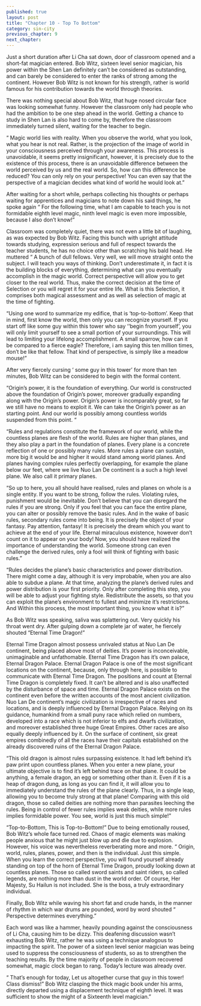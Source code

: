 ```yaml
---
published: true
layout: post
title: "Chapter 10 - Top To Bottom"
category: sin-city
previous_chapter: 9
next_chapter:
---
```

Just a short duration after Li Cha sat down, door of classroom opened and a short-fat magician entered. Bob Witz, sixteen level senior magician, his power within the Shen Lan definitely can’t be considered as outstanding, and can barely be considered to enter the ranks of strong among the continent. However Bob Witz is not known for his strength, rather is world famous for his contribution towards the world through theories.

There was nothing special about Bob Witz, that huge nosed circular face was looking somewhat funny. However the classroom only had people who had the ambition to be one step ahead in the world. Getting a chance to study in Shen Lan is also hard to come by, therefore the classroom immediately turned silent, waiting for the teacher to begin.
<!--more-->

“ Magic world lies with reality. When you observe the world, what you look, what you hear is not real. Rather, is the projection of the image of world in your consciousness perceived through your awareness. This process is unavoidable, it seems pretty insignificant, however, it is precisely due to the existence of this process, there is an unavoidable difference between the world perceived by us and the real world. So, how can this difference be reduced? You can only rely on your perspective! You can even say that the perspective of a magician decides what kind of world he would look at.”

After waiting for a short while, perhaps collecting his thoughts or perhaps waiting for apprentices and magicians to note down his said things, he spoke again “ For the following time, what I am capable to teach you is not formidable eighth level magic, ninth level magic is even more impossible, because I also don’t know!”

Classroom was completely quiet, there was not even a little bit of laughing, as was expected by Bob Witz. Facing this bunch with upright attitude towards studying, expression serious and full of respect towards the teacher students, he has no choice other than scratching his bald head. He muttered “ A bunch of dull fellows. Very well, we will move straight onto the subject. I will teach you ways of thinking. Don’t underestimate it, in fact it is the building blocks of everything, determining what can you eventually accomplish in the magic world. Correct perspective will allow you to get closer to the real world. Thus, make the correct decision at the time of Selection or you will regret it for your entire life. What is this Selection, it comprises both magical assessment and as well as selection of magic at the time of fighting.

“Using one word to summarize my edifice, that is ‘top-to-bottom’. Keep that in mind, first know the world, then only you can recognize yourself. If you start off like some guy within this tower who say ‘‘begin from yourself’, you will only limit yourself to see a small portion of your surroundings. This will lead to limiting your lifelong accomplishment. A small sparrow, how can it be compared to a fierce eagle? Therefore, i am saying this ten million times, don’t be like that fellow. That kind of perspective, is simply like a meadow mouse!”

After very fiercely cursing ‘ some guy in this tower’ for more than ten minutes, Bob Witz can be considered to begin with the formal content.

“Origin’s power, it is the foundation of everything. Our world is constructed above the foundation of Origin’s power,  moreover gradually expanding along with the Origin’s power. Origin’s power is incomparably great, so far we still have no means to exploit it. We can take the Origin’s power as an starting point. And our world is possibly among countless worlds suspended from this point. “

“Rules and regulations constitute the framework of our world, while the countless planes are flesh of the world. Rules are higher than planes, and they also play a part in the foundation of planes. Every plane is a concrete reflection of one or possibly many rules. More rules a plane can sustain, more big it would be and higher it would stand among world planes. And planes having complex rules perfectly overlapping, for example the plane below our feet, where we live Nuo Lan De continent is a such a high level plane. We also call it primary planes.

“So up to here, you all should have realised, rules and planes on whole is a single entity. If you want to be strong, follow the rules. Violating rules, punishment would be inevitable. Don’t believe that you can disregard the rules if you are strong. Only if you feel that you can face the entire plane, you can alter or possibly remove the basic rules. And in the wake of basic rules, secondary rules come into being.  It is precisely the object of your fantasy. Pay attention, fantasy! It is precisely the dream which you want to achieve at the end of your life. Eternal miraculous existence, however don’t count on it to appear on your body! Now, you should have realized the importance of understanding the world. Someone strong can even challenge the derived rules, only a fool will think of fighting with basic rules.”

“Rules decides the plane’s basic characteristics and power distribution. There might come a day, although it is very improbable, when you are also able to subdue a plane. At that time, analyzing the plane’s derived rules and power distribution is your first priority. Only after completing this step, you will be able to adjust your fighting style. Redistribute the assets, so that you can exploit the plane’s environment to fullest and minimize it’s restrictions. And Within this process, the most important thing, you know what it is?”

As Bob Witz was speaking, saliva was splattering out. Very quickly his throat went dry. After gulping down a complete jar of water, he fiercely shouted “Eternal Time Dragon!”

Eternal Time Dragon almost possess unrivaled status at Nuo Lan De continent, being placed above most of deities. It’s power is inconceivable, unimaginable and unfathomable. Eternal Time Dragon has it’s own palace, Eternal Dragon Palace. Eternal Dragon Palace is one of the most significant locations on the continent, because, only through here, is possible to communicate with Eternal Time Dragon. The positions and count at Eternal Time Dragon is completely fixed. It can’t be altered and is also unaffected by the disturbance of space and time. Eternal Dragon Palace exists on the continent even before the written accounts of the most ancient civilization. Nuo Lan De continent’s magic civilization is irrespective of races and locations, and is deeply influenced by Eternal Dragon Palace. Relying on its guidance, humankind from a small puny race which relied on numbers, developed into a race which is not inferior to elfs and dwarfs civilization, and moreover established three huge Great Empires. Other races are also equally deeply influenced by it. On the surface of continent, six great empires combinedly of all the races have their capitals established on the already discovered ruins of the Eternal Dragon Palace.

“This old dragon is almost rules surpassing existence. It had left behind it’s paw print upon countless planes. When you enter a new plane, your ultimate objective is to find it’s left behind trace on that plane. It could be anything, a female dragon, an egg or something other than it. Even if it is a heap of dragon dung, as long as you can find it, it will allow you to immediately understand the rules of the plane clearly. Thus, in a single leap, allowing you to become truly strong at that plane! Comparing with this old dragon, those so called deities are nothing more than parasites leeching the rules. Being in control of fewer rules implies weak deities, while more rules implies formidable power. You see, world is just this much simple!”

“Top-to-Bottom, This is Top-to-Bottom!” Due to being emotionally roused, Bob Witz’s whole face turned red. Chaos of magic elements was making people anxious that he might just blow up and die due to explosion. However, his voice was nevertheless reverberating more and more. “ Origin, world, rules, planes, power, and then is the individual. Just this simple. When you learn the correct perspective, you will found yourself already standing on top of the horn of Eternal Time Dragon, proudly looking down at countless planes. Those so called sword saints and saint riders, so called legends, are nothing more than dust in the world order. Of course, Her Majesty, Su Hailun is not included. She is the boss, a truly extraordinary individual.

Finally, Bob Witz while waving his short fat and crude hands, in the manner of rhythm in which  war drums are pounded, word by word shouted “ Perspective determines everything.”

Each word was like a hammer, heavily pounding against the consciousness of Li Cha, causing him to be dizzy. This  deafening discussion wasn’t exhausting Bob Witz, rather he was using a technique analogous to impacting the spirit. The power of a sixteen level senior magician was being used to suppress the consciousness of students, so as to strengthen the teaching results. By the time majority of people in classroom recovered somewhat, magic clock began to rang. Today’s lecture was already over.

“ That’s enough for today, Let us altogether curse that guy in this tower! Class dismiss!” Bob Witz clasping the thick magic book under his arms, directly departed using a displacement technique of eighth level. It was sufficient to show the might of a Sixteenth level magician.”
